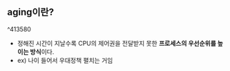 ## aging이란?

^413580

- 정해진 시간이 지날수록 CPU의 제어권을 전달받지 못한 **프로세스의 우선순위를 높이는 방식**이다.
- ex) 나이 들어서 우대정책 펼치는 거임
